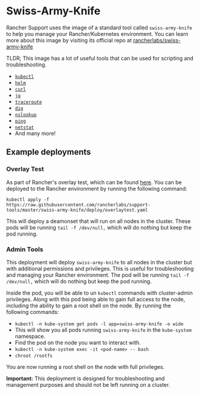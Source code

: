 # Swiss-Army-Knife
Rancher Support uses the image of a standard tool called `swiss-army-knife` to help you manage your Rancher/Kubernetes environment. You can learn more about this image by visiting its official repo at [rancherlabs/swiss-army-knife](https://github.com/rancherlabs/swiss-army-knife/)

TLDR; This image has a lot of useful tools that can be used for scripting and troubleshooting.
- [`kubectl`](https://kubernetes.io/docs/reference/kubectl/overview/)
- [`helm`](https://helm.sh/docs/intro/)
- [`curl`](https://curl.haxx.se/docs/manpage.html)
- [`jq`](https://stedolan.github.io/jq/)
- [`traceroute`](https://www.traceroute.org/about.html)
- [`dig`](https://www.dig.com/products/dns/dig/)
- [`nslookup`](https://www.google.com/search?q=nslookup)
- [`ping`](https://www.google.com/search?q=ping)
- [`netstat`](https://www.google.com/search?q=netstat)
- And many more!

## Example deployments

### Overlay Test
As part of Rancher's overlay test, which can be found [here](https://rancher.com/docs/rancher/v2.6/en/troubleshooting/networking/). You can be deployed to the Rancher environment by running the following command:
```
kubectl apply -f https://raw.githubusercontent.com/rancherlabs/support-tools/master/swiss-army-knife/deploy/overlaytest.yaml
```

This will deploy a deamonset that will run on all nodes in the cluster. These pods will be running `tail -f /dev/null,` which will do nothing but keep the pod running.

### Admin Tools
This deployment will deploy `swiss-army-knife` to all nodes in the cluster but with additional permissions and privileges. This is useful for troubleshooting and managing your Rancher environment. The pod will be running `tail -f /dev/null,` which will do nothing but keep the pod running.

Inside the pod, you will be able to un `kubectl` commands with cluster-admin privileges. Along with this pod being able to gain full access to the node, including the ability to gain a root shell on the node. By running the following commands:
- `kubectl -n kube-system get pods -l app=swiss-army-knife -o wide`
- This will show you all pods running `swiss-army-knife` in the `kube-system` namespace.
- Find the pod on the node you want to interact with.
- `kubectl -n kube-system exec -it <pod-name> -- bash`
- `chroot /rootfs`

You are now running a root shell on the node with full privileges.

**Important:** This deployment is designed for troubleshooting and management purposes and should not be left running on a cluster.